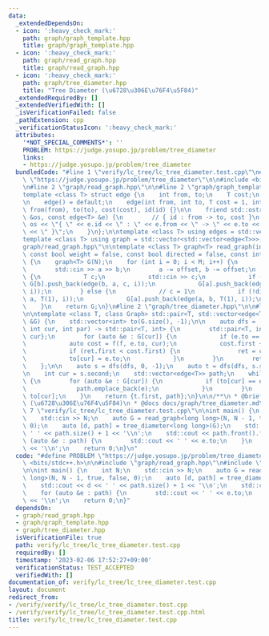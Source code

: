 ```yaml
---
data:
  _extendedDependsOn:
  - icon: ':heavy_check_mark:'
    path: graph/graph_template.hpp
    title: graph/graph_template.hpp
  - icon: ':heavy_check_mark:'
    path: graph/read_graph.hpp
    title: graph/read_graph.hpp
  - icon: ':heavy_check_mark:'
    path: graph/tree_diameter.hpp
    title: "Tree Diameter (\u6728\u306E\u76F4\u5F84)"
  _extendedRequiredBy: []
  _extendedVerifiedWith: []
  _isVerificationFailed: false
  _pathExtension: cpp
  _verificationStatusIcon: ':heavy_check_mark:'
  attributes:
    '*NOT_SPECIAL_COMMENTS*': ''
    PROBLEM: https://judge.yosupo.jp/problem/tree_diameter
    links:
    - https://judge.yosupo.jp/problem/tree_diameter
  bundledCode: "#line 1 \"verify/lc_tree/lc_tree_diameter.test.cpp\"\n#define PROBLEM\
    \ \"https://judge.yosupo.jp/problem/tree_diameter\"\n\n#include <bits/stdc++.h>\n\
    \n#line 2 \"graph/read_graph.hpp\"\n\n#line 2 \"graph/graph_template.hpp\"\n\n\
    template <class T> struct edge {\n    int from, to;\n    T cost;\n    int id;\n\
    \n    edge() = default;\n    edge(int from, int to, T cost = 1, int id = -1) :\
    \ from(from), to(to), cost(cost), id(id) {}\n\n    friend std::ostream &operator<<(std::ostream\
    \ &os, const edge<T> &e) {\n        // { id : from -> to, cost }\n        return\
    \ os << \"{ \" << e.id << \" : \" << e.from << \" -> \" << e.to << \", \" << e.cost\
    \ << \" }\";\n    }\n};\n\ntemplate <class T> using edges = std::vector<edge<T>>;\n\
    template <class T> using graph = std::vector<std::vector<edge<T>>>;\n#line 4 \"\
    graph/read_graph.hpp\"\n\ntemplate <class T> graph<T> read_graph(int N, int M,\
    \ const bool weight = false, const bool directed = false, const int offset = 1)\
    \ {\n    graph<T> G(N);\n    for (int i = 0; i < M; i++) {\n        int a, b;\n\
    \        std::cin >> a >> b;\n        a -= offset, b -= offset;\n        if (weight)\
    \ {\n            T c;\n            std::cin >> c;\n            if (!directed)\
    \ G[b].push_back(edge(b, a, c, i));\n            G[a].push_back(edge(a, b, c,\
    \ i));\n        } else {\n            // c = 1\n            if (!directed) G[b].push_back(edge(b,\
    \ a, T(1), i));\n            G[a].push_back(edge(a, b, T(1), i));\n        }\n\
    \    }\n    return G;\n}\n#line 2 \"graph/tree_diameter.hpp\"\n\n#line 4 \"graph/tree_diameter.hpp\"\
    \n\ntemplate <class T, class Graph> std::pair<T, std::vector<edge<T>>> tree_diameter(Graph\
    \ &G) {\n    std::vector<int> to(G.size(), -1);\n\n    auto dfs = [&](auto f,\
    \ int cur, int par) -> std::pair<T, int> {\n        std::pair<T, int> ret = {0,\
    \ cur};\n        for (auto &e : G[cur]) {\n            if (e.to == par) continue;\n\
    \            auto cost = f(f, e.to, cur);\n            cost.first += e.cost;\n\
    \            if (ret.first < cost.first) {\n                ret = cost;\n    \
    \            to[cur] = e.to;\n            }\n        }\n        return ret;\n\
    \    };\n\n    auto s = dfs(dfs, 0, -1);\n    auto t = dfs(dfs, s.second, -1);\n\
    \n    int cur = s.second;\n    std::vector<edge<T>> path;\n    while (cur != t.second)\
    \ {\n        for (auto &e : G[cur]) {\n            if (to[cur] == e.to) {\n  \
    \              path.emplace_back(e);\n            }\n        }\n        cur =\
    \ to[cur];\n    }\n    return {t.first, path};\n}\n\n/**\n * @brief Tree Diameter\
    \ (\u6728\u306E\u76F4\u5F84)\n * @docs docs/graph/tree_diameter.md\n */\n#line\
    \ 7 \"verify/lc_tree/lc_tree_diameter.test.cpp\"\n\nint main() {\n    int N;\n\
    \    std::cin >> N;\n    auto G = read_graph<long long>(N, N - 1, true, false,\
    \ 0);\n    auto [d, path] = tree_diameter<long long>(G);\n    std::cout << d <<\
    \ ' ' << path.size() + 1 << '\\n';\n    std::cout << path.front().from;\n    for\
    \ (auto &e : path) {\n        std::cout << ' ' << e.to;\n    }\n    std::cout\
    \ << '\\n';\n    return 0;\n}\n"
  code: "#define PROBLEM \"https://judge.yosupo.jp/problem/tree_diameter\"\n\n#include\
    \ <bits/stdc++.h>\n\n#include \"graph/read_graph.hpp\"\n#include \"graph/tree_diameter.hpp\"\
    \n\nint main() {\n    int N;\n    std::cin >> N;\n    auto G = read_graph<long\
    \ long>(N, N - 1, true, false, 0);\n    auto [d, path] = tree_diameter<long long>(G);\n\
    \    std::cout << d << ' ' << path.size() + 1 << '\\n';\n    std::cout << path.front().from;\n\
    \    for (auto &e : path) {\n        std::cout << ' ' << e.to;\n    }\n    std::cout\
    \ << '\\n';\n    return 0;\n}"
  dependsOn:
  - graph/read_graph.hpp
  - graph/graph_template.hpp
  - graph/tree_diameter.hpp
  isVerificationFile: true
  path: verify/lc_tree/lc_tree_diameter.test.cpp
  requiredBy: []
  timestamp: '2023-02-06 17:52:27+09:00'
  verificationStatus: TEST_ACCEPTED
  verifiedWith: []
documentation_of: verify/lc_tree/lc_tree_diameter.test.cpp
layout: document
redirect_from:
- /verify/verify/lc_tree/lc_tree_diameter.test.cpp
- /verify/verify/lc_tree/lc_tree_diameter.test.cpp.html
title: verify/lc_tree/lc_tree_diameter.test.cpp
---
```

